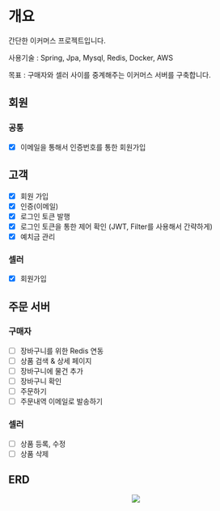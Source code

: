 # 개요
간단한 이커머스 프로젝트입니다.

사용기술 : Spring, Jpa, Mysql, Redis, Docker, AWS

목표 : 구매자와 셀러 사이를 중계해주는 이커머스 서버를 구축합니다.

## 회원
### 공통
- [x] 이메일을 통해서 인증번호를 통한 회원가입

## 고객
- [x] 회원 가입
- [x] 인증(이메일)
- [x] 로그인 토큰 발행
- [x] 로그인 토큰을 통한 제어 확인 (JWT, Filter를 사용해서 간략하게)
- [x] 예치금 관리

### 셀러
- [x] 회원가입

## 주문 서버

### 구매자
- [ ] 장바구니를 위한 Redis 연동
- [ ] 상품 검색 & 상세 페이지
- [ ] 장바구니에 물건 추가
- [ ] 장바구니 확인
- [ ] 주문하기
- [ ] 주문내역 이메일로 발송하기

### 셀러
- [ ] 상품 등록, 수정
- [ ] 상품 삭제

## ERD
<p align="center">
  <img src="https://github.com/seunghwan8899/E-Commerce-Project/assets/130161496/7fa27bcb-5f5e-4c82-bb6a-0b2c4eb3f8db">
</p>

